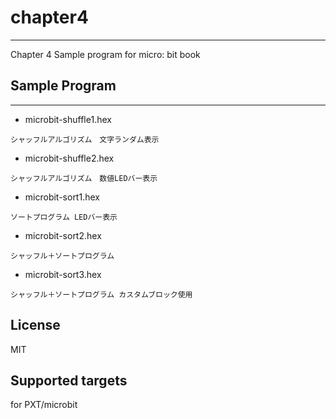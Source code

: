 # chapter4
---
Chapter 4 Sample program for micro: bit book

## Sample Program
---
* microbit-shuffle1.hex
```
シャッフルアルゴリズム　文字ランダム表示
```
* microbit-shuffle2.hex
```
シャッフルアルゴリズム　数値LEDバー表示
```
* microbit-sort1.hex
```
ソートプログラム LEDバー表示
```
* microbit-sort2.hex
```
シャッフル＋ソートプログラム
```
* microbit-sort3.hex
```
シャッフル＋ソートプログラム カスタムブロック使用
```
## License
MIT

## Supported targets

for PXT/microbit

